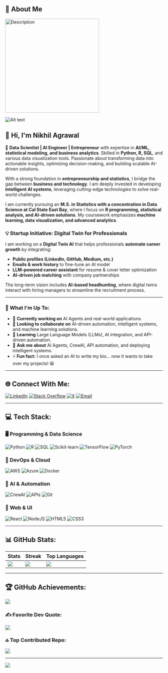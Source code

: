 ## 💫 About Me
<img src="image-path-or-URL](https://drive.google.com/file/d/1_YCIM8VoKtpDnzDlPJE989byJH0Nlu05/view?usp=sharing" width="300" alt="Description">

![Alt text](https://drive.google.com/file/d/1_YCIM8VoKtpDnzDlPJE989byJH0Nlu05/view?usp=sharing)

## 👋 Hi, I'm Nikhil Agrawal  
🚀 **Data Scientist | AI Engineer | Entrepreneur** with expertise in **AI/ML, statistical modeling, and business analytics**. Skilled in **Python, R, SQL**, and various data visualization tools. Passionate about transforming data into actionable insights, optimizing decision-making, and building scalable AI-driven solutions.  

With a strong foundation in **entrepreneurship and statistics**, I bridge the gap between **business and technology**. I am deeply invested in developing **intelligent AI systems**, leveraging cutting-edge technologies to solve real-world challenges.  

I am currently pursuing an **M.S. in Statistics with a concentration in Data Science at Cal State East Bay**, where I focus on **R programming, statistical analysis, and AI-driven solutions**. My coursework emphasizes **machine learning, data visualization, and advanced analytics**.

### 💡 Startup Initiative: Digital Twin for Professionals
I am working on a **Digital Twin AI** that helps professionals **automate career growth** by integrating:
- **Public profiles (LinkedIn, GitHub, Medium, etc.)**
- **Emails & work history** to fine-tune an AI model
- **LLM-powered career assistant** for resume & cover letter optimization
- **AI-driven job matching** with company partnerships

The long-term vision includes **AI-based headhunting**, where digital twins interact with hiring managers to streamline the recruitment process.

---

### 🌟 What I'm Up To:
- 🔭 **Currently working on** AI Agents and real-world applications.
- 👯 **Looking to collaborate on** AI-driven automation, intelligent systems, and machine learning solutions.
- 🌱 **Learning** Large Language Models (LLMs), AI integration, and API-driven automation.
- 💬 **Ask me about** AI Agents, CrewAI, API automation, and deploying intelligent systems.
- ⚡ **Fun fact:** I once asked an AI to write my bio… now it wants to take over my projects! 😆  

---

## 🌐 Connect With Me:
[![LinkedIn](https://img.shields.io/badge/LinkedIn-%230077B5.svg?style=for-the-badge&logo=linkedin&logoColor=white)](https://linkedin.com/in/nikhil-agrawal-760942128)  [![Stack Overflow](https://img.shields.io/badge/Stackoverflow-FE7A16?style=for-the-badge&logo=stackoverflow&logoColor=white)](https://stackoverflow.com/users/19158384/nikhil-agrawal)  [![X](https://img.shields.io/badge/X-black.svg?style=for-the-badge&logo=X&logoColor=white)](https://x.com/nmagrawal96)  [![Email](https://img.shields.io/badge/Email-D14836?style=for-the-badge&logo=gmail&logoColor=white)](mailto:nmagrawal96@gmail.com)  

---

## 💻 Tech Stack:

### 🖥️ Programming & Data Science
![Python](https://img.shields.io/badge/Python-3670A0?style=for-the-badge&logo=python&logoColor=ffdd54)  ![R](https://img.shields.io/badge/R-%23276DC3.svg?style=for-the-badge&logo=r&logoColor=white)  ![SQL](https://img.shields.io/badge/SQL-%230074D1.svg?style=for-the-badge&logo=mysql&logoColor=white)  ![Scikit-learn](https://img.shields.io/badge/Scikit--learn-%23F7931E.svg?style=for-the-badge&logo=scikit-learn&logoColor=white)  ![TensorFlow](https://img.shields.io/badge/TensorFlow-%23FF6F00.svg?style=for-the-badge&logo=TensorFlow&logoColor=white)  ![PyTorch](https://img.shields.io/badge/PyTorch-%23EE4C2C.svg?style=for-the-badge&logo=PyTorch&logoColor=white)  

### 🔧 DevOps & Cloud
![AWS](https://img.shields.io/badge/AWS-%23FF9900.svg?style=for-the-badge&logo=amazon-aws&logoColor=white)  ![Azure](https://img.shields.io/badge/Azure-%230072C6.svg?style=for-the-badge&logo=microsoftazure&logoColor=white)  ![Docker](https://img.shields.io/badge/Docker-%230db7ed.svg?style=for-the-badge&logo=docker&logoColor=white)  

### 🤖 AI & Automation
![CrewAI](https://img.shields.io/badge/CrewAI-%231E90FF.svg?style=for-the-badge&logo=AI&logoColor=white)  ![APIs](https://img.shields.io/badge/APIs-%2300CC66.svg?style=for-the-badge&logo=API&logoColor=white)  ![Git](https://img.shields.io/badge/Git-%23F05032.svg?style=for-the-badge&logo=git&logoColor=white)  

### 🎨 Web & UI
![React](https://img.shields.io/badge/React-%2320232a.svg?style=for-the-badge&logo=react&logoColor=%2361DAFB)  ![NodeJS](https://img.shields.io/badge/Node.js-6DA55F?style=for-the-badge&logo=node.js&logoColor=white)  ![HTML5](https://img.shields.io/badge/HTML5-%23E34F26.svg?style=for-the-badge&logo=html5&logoColor=white)  ![CSS3](https://img.shields.io/badge/CSS3-%231572B6.svg?style=for-the-badge&logo=css3&logoColor=white)  

---

## 📊 GitHub Stats:

| Stats | Streak | Top Languages |
|---|---|---|
| ![](https://github-readme-stats.vercel.app/api?username=nmagrawal&theme=dark&hide_border=false&include_all_commits=true&count_private=true) | ![](https://github-readme-streak-stats.herokuapp.com/?user=nmagrawal&theme=dark&hide_border=false) | ![](https://github-readme-stats.vercel.app/api/top-langs/?username=nmagrawal&theme=dark&hide_border=false&include_all_commits=true&count_private=true&layout=compact) |

---

## 🏆 GitHub Achievements:
![](https://github-profile-trophy.vercel.app/?username=nmagrawal&theme=radical&no-frame=false&no-bg=false&margin-w=4)

### ✍️ Favorite Dev Quote:
![](https://quotes-github-readme.vercel.app/api?type=horizontal&theme=radical)

### 🔝 Top Contributed Repo:
![](https://github-contributor-stats.vercel.app/api?username=nmagrawal&limit=5&theme=dark&combine_all_yearly_contributions=true)

---

[![](https://visitcount.itsvg.in/api?id=nmagrawal&icon=0&color=0)](https://visitcount.itsvg.in)
